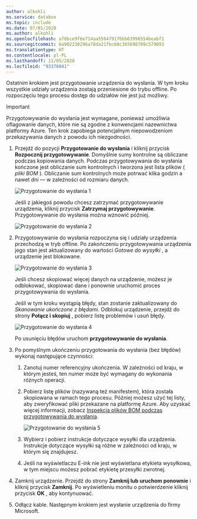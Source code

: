 ```yaml
---
author: alkohli
ms.service: databox
ms.topic: include
ms.date: 07/01/2020
ms.author: alkohli
ms.openlocfilehash: a78bce9f6e714aa5564791f6bb63996554beabf1
ms.sourcegitcommit: 6a902230296a78da21fbc68c365698709c579093
ms.translationtype: HT
ms.contentlocale: pl-PL
ms.lasthandoff: 11/05/2020
ms.locfileid: "93376041"
---
```

Ostatnim krokiem jest przygotowanie urządzenia do wysłania. W tym kroku wszystkie udziały urządzenia zostają przeniesione do trybu offline. Po rozpoczęciu tego procesu dostęp do udziałów nie jest już możliwy.

> [!IMPORTANT]
> Przygotowywanie do wysłania jest wymagane, ponieważ umożliwia oflagowanie danych, które nie są zgodne z konwencjami nazewnictwa platformy Azure. Ten krok zapobiega potencjalnym niepowodzeniom przekazywania danych z powodu ich niezgodności.

1. Przejdź do pozycji **Przygotowanie do wysłania** i kliknij przycisk **Rozpocznij przygotowywanie**. Domyślnie sumy kontrolne są obliczane podczas kopiowania danych. Podczas przygotowywania do wysłania kończone jest obliczanie sum kontrolnych i tworzona jest lista plików ( *pliki BOM* ). Obliczanie sum kontrolnych może potrwać klika godzin a nawet dni — w zależności od rozmiaru danych. 
   
    ![Przygotowanie do wysłania 1](media/data-box-prepare-to-ship/prepare-to-ship1.png)

    Jeśli z jakiegoś powodu chcesz zatrzymać przygotowywanie urządzenia, kliknij przycisk **Zatrzymaj przygotowywanie**. Przygotowywanie do wysłania można wznowić później.
        
    ![Przygotowanie do wysłania 2](media/data-box-prepare-to-ship/prepare-to-ship2.png)
    
2. Przygotowywanie do wysłania rozpoczyna się i udziały urządzenia przechodzą w tryb offline. <!--You see a reminder to download the shipping label once the device is ready.--> Po zakończeniu przygotowywania urządzenia jego stan jest aktualizowany do wartości *Gotowe do wysyłki* , a urządzenie jest blokowane.
        
    ![Przygotowanie do wysłania 3](media/data-box-prepare-to-ship/prepare-to-ship3.png)

    Jeśli chcesz skopiować więcej danych na urządzenie, możesz je odblokować, skopiować dane i ponownie uruchomić proces przygotowywania do wysłania.

    Jeśli w tym kroku wystąpią błędy, stan zostanie zaktualizowany do *Skanowanie ukończone z błędami*. Odblokuj urządzenie, przejdź do strony **Połącz i skopiuj** , pobierz listę problemów i usuń błędy.

    ![Przygotowanie do wysłania 4](media/data-box-prepare-to-ship/prepare-to-ship4.png)

    Po usunięciu błędów uruchom **przygotowywanie do wysłania**.

4. Po pomyślnym ukończeniu przygotowania do wysłania (bez błędów) wykonaj następujące czynności:

    1. Zanotuj numer referencyjny ukończenia. W zależności od kraju, w którym jesteś, ten numer może być wymagany do wykonania różnych operacji.
    2. Pobierz listę plików (nazywaną też manifestem), która została skopiowana w ramach tego procesu. Później możesz użyć tej listy, aby zweryfikować pliki przekazane na platformę Azure. Aby uzyskać więcej informacji, zobacz [Inspekcja plików BOM podczas przygotowywania do wysłania](../articles/databox/data-box-logs.md#inspect-bom-during-prepare-to-ship).
        
        ![Przygotowanie do wysłania 5](media/data-box-prepare-to-ship/prepare-to-ship5.png)
    3. Wybierz i pobierz instrukcje dotyczące wysyłki dla urządzenia. Instrukcje dotyczące wysyłki są różne w zależności od kraju, w którym się znajdujesz.
    4. Jeśli na wyświetlaczu E-ink nie jest wyświetlana etykieta wysyłkowa, w tym miejscu możesz pobrać etykietę przesyłki zwrotnej. 

5. Zamknij urządzenie. Przejdź do strony **Zamknij lub uruchom ponownie** i kliknij przycisk **Zamknij**. Po wyświetleniu monitu o potwierdzenie kliknij przycisk **OK** , aby kontynuować.

6. Odłącz kable. Następnym krokiem jest wysłanie urządzenia do firmy Microsoft.
